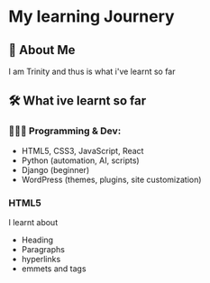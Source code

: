 # My learning Journery
## 🧠 About Me
I am Trinity and thus is what i've learnt so far

## 🛠️ What ive learnt so far 

### 👨🏾‍💻 Programming & Dev:
- HTML5, CSS3, JavaScript, React
- Python (automation, AI, scripts)
- Django (beginner)
- WordPress (themes, plugins, site customization)

### HTML5
I learnt about 
- Heading 
- Paragraphs 
- hyperlinks
- emmets and tags 